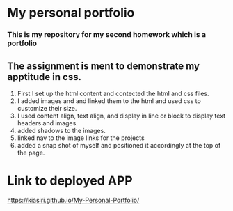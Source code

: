 # My personal portfolio
### This is my repository for my second homework which is a portfolio
## The assignment is ment to demonstrate my apptitude in css.

1. First I set up the html content and contected the html and css files.
2. I added images and and linked them to the html and used css to customize their size.
3. I used content align, text align, and display in line or block to display text headers and images.
4. added shadows to the images.
5. linked nav to the image links for the projects
7. added a snap shot of myself and positioned it accordingly at the top of the page.
# Link to deployed APP
https://kiasiri.github.io/My-Personal-Portfolio/
